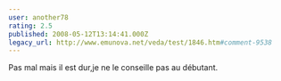 ```yaml
---
user: another78
rating: 2.5
published: 2008-05-12T13:14:41.000Z
legacy_url: http://www.emunova.net/veda/test/1846.htm#comment-9538
---
```

Pas mal mais il est dur,je ne le conseille pas au débutant.